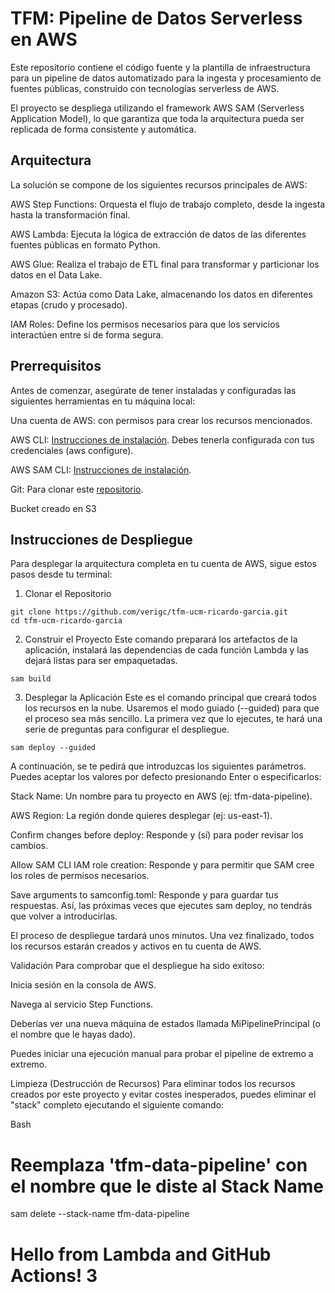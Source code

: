 # TFM: Pipeline de Datos Serverless en AWS
Este repositorio contiene el código fuente y la plantilla de infraestructura para un pipeline de datos automatizado para la ingesta y procesamiento de fuentes públicas, construido con tecnologías serverless de AWS.

El proyecto se despliega utilizando el framework AWS SAM (Serverless Application Model), lo que garantiza que toda la arquitectura pueda ser replicada de forma consistente y automática.

## Arquitectura
La solución se compone de los siguientes recursos principales de AWS:

AWS Step Functions: Orquesta el flujo de trabajo completo, desde la ingesta hasta la transformación final.

AWS Lambda: Ejecuta la lógica de extracción de datos de las diferentes fuentes públicas en formato Python.

AWS Glue: Realiza el trabajo de ETL final para transformar y particionar los datos en el Data Lake.

Amazon S3: Actúa como Data Lake, almacenando los datos en diferentes etapas (crudo y procesado).

IAM Roles: Define los permisos necesarios para que los servicios interactúen entre sí de forma segura.

## Prerrequisitos
Antes de comenzar, asegúrate de tener instaladas y configuradas las siguientes herramientas en tu máquina local:

Una cuenta de AWS: con permisos para crear los recursos mencionados.

AWS CLI: [Instrucciones de instalación](https://docs.aws.amazon.com/cli/latest/userguide/cli-chap-install.html). Debes tenerla configurada con tus credenciales (aws configure).

AWS SAM CLI: [Instrucciones de instalación](https://docs.aws.amazon.com/serverless-application-model/latest/developerguide/serverless-sam-cli-install.html).

Git: Para clonar este [repositorio](https://github.com).

Bucket creado en S3  

## Instrucciones de Despliegue  
Para desplegar la arquitectura completa en tu cuenta de AWS, sigue estos pasos desde tu terminal:

1. Clonar el Repositorio

```
git clone https://github.com/verigc/tfm-ucm-ricardo-garcia.git  
cd tfm-ucm-ricardo-garcia
```

2. Construir el Proyecto
Este comando preparará los artefactos de la aplicación, instalará las dependencias de cada función Lambda y las dejará listas para ser empaquetadas.
```
sam build  
```
3. Desplegar la Aplicación
Este es el comando principal que creará todos los recursos en la nube. Usaremos el modo guiado (--guided) para que el proceso sea más sencillo. La primera vez que lo ejecutes, te hará una serie de preguntas para configurar el despliegue.

```
sam deploy --guided  
```
A continuación, se te pedirá que introduzcas los siguientes parámetros. Puedes aceptar los valores por defecto presionando Enter o especificarlos:

Stack Name: Un nombre para tu proyecto en AWS (ej: tfm-data-pipeline).

AWS Region: La región donde quieres desplegar (ej: us-east-1).

Confirm changes before deploy: Responde y (sí) para poder revisar los cambios.

Allow SAM CLI IAM role creation: Responde y para permitir que SAM cree los roles de permisos necesarios.

Save arguments to samconfig.toml: Responde y para guardar tus respuestas. Así, las próximas veces que ejecutes sam deploy, no tendrás que volver a introducirlas.

El proceso de despliegue tardará unos minutos. Una vez finalizado, todos los recursos estarán creados y activos en tu cuenta de AWS.

Validación
Para comprobar que el despliegue ha sido exitoso:

Inicia sesión en la consola de AWS.

Navega al servicio Step Functions.

Deberías ver una nueva máquina de estados llamada MiPipelinePrincipal (o el nombre que le hayas dado).

Puedes iniciar una ejecución manual para probar el pipeline de extremo a extremo.

Limpieza (Destrucción de Recursos)
Para eliminar todos los recursos creados por este proyecto y evitar costes inesperados, puedes eliminar el "stack" completo ejecutando el siguiente comando:

Bash

# Reemplaza 'tfm-data-pipeline' con el nombre que le diste al Stack Name
sam delete --stack-name tfm-data-pipeline

# Hello from Lambda and GitHub Actions! 3